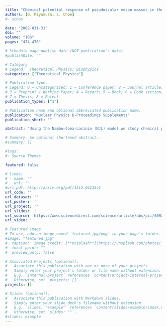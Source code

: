 ```yaml
---
title: "Chemical potential response of pseudoscalar meson masses in the Nambu--Jona-Lasinio model"
authors: [O. Miyamura, S. Choe]
#- schoe

date: "2002-031-31"
doi: ""
volume: "106"
pages: "474-476"

# Schedule page publish date (NOT publication's date).
#publishDate: ""

# Category
# Legend:  Theoretical Physics; Biophysics
categories: ["Theoretical Physics"]

# Publication type.
# Legend: 0 = Uncategorized; 1 = Conference paper; 2 = Journal article;
# 3 = Preprint / Working Paper; 4 = Report; 5 = Book; 6 = Book section;
# 7 = Thesis; 8 = Patent
publication_types: ["1"]

# Publication name and optional abbreviated publication name.
publication: "Nuclear Physics B-Proceedings Supplements"
publication_short: ""

abstract: "Using the Nambu—Jona-Lasinio (NJL) model we study chemical potential response of the pion and kaon masses as a function of temperature and chemical potential, ie,∂ m∂ μ (T, μ). First, we obtain the responses assuming the vector—axial vector coupling is zero (g V= 0). Then, we include a non-zero g V and study the effects of g V on the responses. We find that the behavior of∂ m∂ μ for the pion is quite different from that for the kaon. It means that∂ m∂ μ is much dependent on the mass difference between the two quarks, ie, the u and s quarks (or even between the u and d quarks). Our results may give a clue to future studies of∂ m∂ μ on the lattice."

# Summary. An optional shortened abstract.
#summary: []

#tags:
#- Source Themes

featured: false

# links:
# - name: ""
#   url: ""
#url_pdf: http://arxiv.org/pdf/1512.04133v1
url_code: ''
url_dataset: ''
url_poster: ''
url_project: ''
url_slides: ''
url_source: 'https://www.sciencedirect.com/science/article/abs/pii/S0920563201017510'
url_video: ''

# Featured image
# To use, add an image named `featured.jpg/png` to your page's folder.
#image: "featured.jpg"
#  caption: 'Image credit: [**Unsplash**](https://unsplash.com/photos/jdD8gXaTZsc)'
#  focal_point: ""
#  preview_only: false

# Associated Projects (optional).
#   Associate this publication with one or more of your projects.
#   Simply enter your project's folder or file name without extension.
#   E.g. `internal-project` references `content/project/internal-project/index.md`.
#   Otherwise, set `projects: []`.
projects: []

# Slides (optional).
#   Associate this publication with Markdown slides.
#   Simply enter your slide deck's filename without extension.
#   E.g. `slides: "example"` references `content/slides/example/index.md`.
#   Otherwise, set `slides: ""`.
#slides: example
---
```





